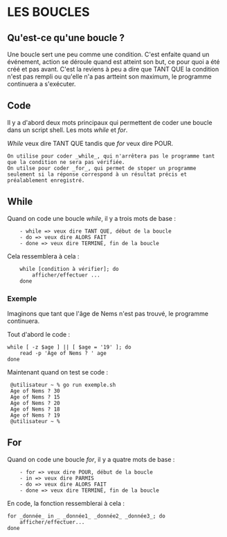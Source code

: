 # LES BOUCLES

## Qu'est-ce qu'une boucle ?

Une boucle sert une peu comme une condition. C'est enfaite quand un événement, action se déroule quand est atteint son but, ce pour quoi a été créé et pas avant.
C'est la reviens à peu a dire que TANT QUE la condition n'est pas rempli ou qu'elle n'a pas artteint son maximum, le programme continuera a s'exécuter.

## Code

Il y a d'abord deux mots principaux qui permettent de coder une boucle dans un script shell. Les mots _while_ et _for_. 

_While_ veux dire TANT QUE tandis que _for_ veux dire POUR.

    On utilise pour coder _while_, qui n'arrêtera pas le programme tant que la condition ne sera pas vérifiée.
    On utilse pour coder _for_, qui permet de stoper un programme seulement si la réponse correspond à un résultat précis et préalablement enregistré.
    
 ## While
 
 Quand on code une boucle _while_, il y a trois mots de base :
 
        - while => veux dire TANT QUE, début de la boucle
        - do => veux dire ALORS FAIT
        - done => veux dire TERMINÉ, fin de la boucle
    
 Cela ressemblera à cela :
 
        while [condition à vérifier]; do
            afficher/effectuer ...
        done
  
  ### Exemple
  
  Imaginons que tant que l'âge de Nems n'est pas trouvé, le programme continuera.
  
  Tout d'abord le code :
  
    while [ -z $age ] || [ $age = '19' ]; do
        read -p 'Age of Nems ? ' age
    done

 Maintenant quand on test se code :
 
     @utilisateur ~ % go run exemple.sh
     Age of Nems ? 30
     Age of Nems ? 15
     Age of Nems ? 20
     Age of Nems ? 18
     Age of Nems ? 19
     @utilisateur ~ % 
     
 ## For
 
 Quand on code une boucle _for_, il y a quatre mots de base :
 
        - for => veux dire POUR, début de la boucle
        - in => veux dire PARMIS
        - do => veux dire ALORS FAIT
        - done => veux dire TERMINÉ, fin de la boucle
        
En code, la fonction ressemblerai à cela :

    for _donnée_ in _ _donnée1_ _donnée2_ _donnée3_; do
        afficher/effectuer...
    done
  
        
